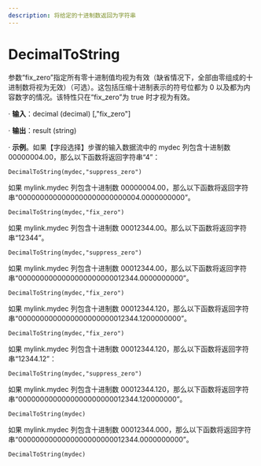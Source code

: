 ```yaml
---
description: 将给定的十进制数返回为字符串
---
```


# DecimalToString

参数“fix\_zero”指定所有零十进制值均视为有效（缺省情况下，全部由零组成的十进制数将视为无效）（可选）。这包括压缩十进制表示的符号位都为 0 以及都为内容数字的情况。该特性只在“fix\_zero”为 true 时才视为有效。

· **输入**：decimal (decimal) \[,"fix\_zero"]

· **输出**：result (string)

· **示例**。如果【字段选择】步骤的输入数据流中的 mydec 列包含十进制数 00000004.00，那么以下函数将返回字符串“4”：

`DecimalToString(mydec,"suppress_zero")`

如果 mylink.mydec 列包含十进制数 00000004.00，那么以下函数将返回字符串“0000000000000000000000000004.0000000000”。

`DecimalToString(mydec,"fix_zero")`

如果 mylink.mydec 列包含十进制数 00012344.00。那么以下函数将返回字符串“12344”。

`DecimalToString(mydec,"suppress_zero")`

如果 mylink.mydec 列包含十进制数 00012344.00，那么以下函数将返回字符串“0000000000000000000000012344.0000000000”。

`DecimalToString(mydec,"fix_zero")`

如果 mylink.mydec 列包含十进制数 00012344.120，那么以下函数将返回字符串“0000000000000000000000012344.1200000000”。

`DecimalToString(mydec,"fix_zero")`

如果 mylink.mydec 列包含十进制数 00012344.120，那么以下函数将返回字符串“12344.12”：

`DecimalToString(mydec,"suppress_zero")`

如果 mylink.mydec 列包含十进制数 00012344.120，那么以下函数将返回字符串“0000000000000000000000012344.120000000”。

`DecimalToString(mydec)`

如果 mylink.mydec 列包含十进制数 00012344.000，那么以下函数将返回字符串“0000000000000000000000012344.0000000000”。

`DecimalToString(mydec)`
